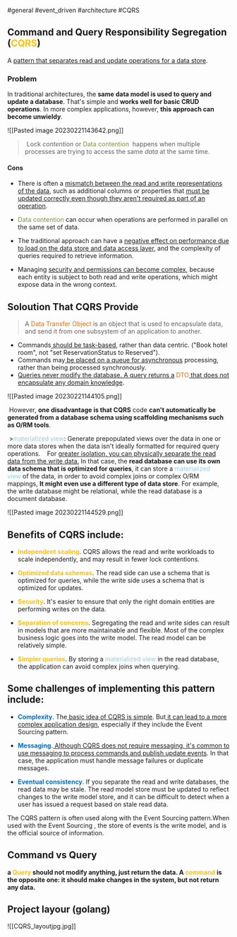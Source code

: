 #general #event_driven #architecture #CQRS

## Command and Query Responsibility Segregation (<font color="#ffc000">CQRS</font>)
A <u>pattern that separates read and update operations for a data store</u>.

### Problem
In traditional architectures, the **same data model is used to query and update a database**. That's simple and **works well for basic CRUD operations**. In more complex applications, however, **this approach can become unwieldy**.

![[Pasted image 20230221143642.png]]

>  Lock _contention_ or <font color="#76923c">Data contention</font>  happens when multiple processes are trying to access the same _data_ at the same time.

#### Cons
-   There is often a <u>mismatch between the read and write representations of the data</u>, such as additional columns or properties that <u>must be updated correctly even though they aren't required as part of an operation</u>.

-   <font color="#76923c">Data contention</font> can occur when operations are performed in parallel on the same set of data.

-   The traditional approach can have a <u>negative effect on performance due to load on the data store and data access layer</u>, and the complexity of queries required to retrieve information.

-   Managing <u>security and permissions can become complex</u>, because each entity is subject to both read and write operations, which might expose data in the wrong context.

## Soloution That CQRS Provide

> A <font color="#e36c09">Data Transfer Object</font> is an object that is used to encapsulate data, and send it from one subsystem of an application to another.

-   Commands<u> should be task-based</u>, rather than data centric. ("Book hotel room", not "set ReservationStatus to Reserved").
-   Commands may<u> be placed on a queue for asynchronous</u> processing, rather than being processed synchronously.
-   <u>Queries never modify the database. A query returns a</u> <font color="#e36c09">DTO</font><u> that does not encapsulate any domain knowledge</u>.

![[Pasted image 20230221144105.png]]

 However, **one disadvantage is that CQRS** code **can't automatically be generated from a database schema using scaffolding mechanisms such as O/RM tools**.

 ><font color="#92cddc">materialized view</font>: Generate prepopulated views over the data in one or more data stores when the data isn't ideally formatted for required query operations.
  
For <u>greater isolation, you can physically separate the read data from the write data.</u> In that case, the **read database can use its own data schema that is optimized for queries**, it can store a <font color="#92cddc">materialized view</font> of the data, in order to avoid complex joins or complex O/RM mappings, **It might even use a different type of data store**.
For example, the write database might be relational, while the read database is a document database.

![[Pasted image 20230221144529.png]]

## Benefits of CQRS include:
-   **<font color="#ffc000">Independent scaling</font>**. CQRS allows the read and write workloads to scale independently, and may result in fewer lock contentions.

-   **<font color="#ffc000">Optimized data schemas</font>**. The read side can use a schema that is optimized for queries, while the write side uses a schema that is optimized for updates.

-   **<font color="#ffc000">Security</font>**. It's easier to ensure that only the right domain entities are performing writes on the data.

-   **<font color="#ffc000">Separation of concerns</font>**. Segregating the read and write sides can result in models that are more maintainable and flexible. Most of the complex business logic goes into the write model. The read model can be relatively simple.

-   **<font color="#ffc000">Simpler queries</font>**. By storing a <font color="#92cddc">materialized view</font> in the read database, the application can avoid complex joins when querying.

## Some challenges of implementing this pattern include:
-   **<font color="#0070c0">Complexity</font>**. The<u> basic idea of CQRS is simple</u>. But<u> it can lead to a more complex application design</u>, especially if they include the Event Sourcing pattern.

-   **<font color="#0070c0">Messaging</font>**.<u> Although CQRS does not require messaging, it's common to use messaging to process commands and publish update events</u>. In that case, the application must handle message failures or duplicate messages.

-   **<font color="#0070c0">Eventual consistency</font>**. If you separate the read and write databases, the read data may be stale. The read model store must be updated to reflect changes to the write model store, and it can be difficult to detect when a user has issued a request based on stale read data.
		
The CQRS pattern is often used along with the Event Sourcing pattern.When used with the Event Sourcing , the store of events is the write model, and is the official source of information.

## Command vs Query
**a <font color="#ffc000">Query</font> should not modify anything, just return the data. A <font color="#ffc000">command</font> is the opposite one: it should make changes in the system, but not return any data.**


## Project layour (golang)
![[CQRS_layoutjpg.jpg]]